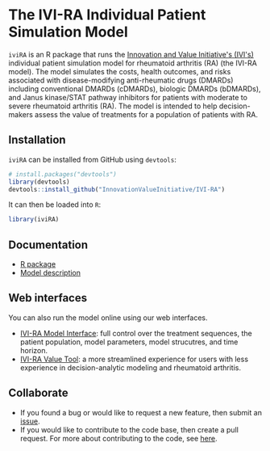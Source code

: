 # The IVI-RA Individual Patient Simulation Model
`iviRA` is an R package that runs the [Innovation and Value Initiative's (IVI's)](http://www.thevalueinitiative.org/) individual patient simulation model for rheumatoid arthritis (RA) (the IVI-RA model). The model simulates the costs, health outcomes, and risks associated with disease-modifying anti-rheumatic drugs (DMARDs) including conventional DMARDs (cDMARDs), biologic DMARDs (bDMARDs), and Janus kinase/STAT pathway inhibitors for patients with moderate to severe rheumatoid arthritis (RA). The model is intended to help decision-makers assess the value of treatments for a population of patients with RA.

## Installation
`iviRA` can be installed from GitHub using `devtools`:

```r
# install.packages("devtools")
library(devtools)
devtools::install_github("InnovationValueInitiative/IVI-RA")
```

It can then be loaded into `R`:

```r
library(iviRA)
```

## Documentation
* [R package](https://innovationvalueinitiative.github.io/IVI-RA/)
* [Model description](https://innovationvalueinitiative.github.io/IVI-RA/model-description/model-description.pdf)

## Web interfaces
You can also run the model online using our web interfaces.

* [IVI-RA Model Interface](https://innovationandvalueinitiative.shinyapps.io/ivi-ra-expert/): full control over the treatment sequences, the patient population, model parameters, model strucutres, and time horizon. 
* [IVI-RA Value Tool](http://apps.thevalueinitiative.org/ivi-ra/): a more streamlined experience for users with less experience in decision-analytic modeling and rheumatoid arthritis. 

## Collaborate
* If you found a bug or would like to request a new feature, then submit an [issue](https://github.com/InnovationValueInitiative/IVI-RA/issues).
* If you would like to contribute to the code base, then create a pull request. For more about contributing to the code, see [here](file:///Users/devin.incerti/IVI/IVI-RA/docs/articles/how-to-contribute.html). 






